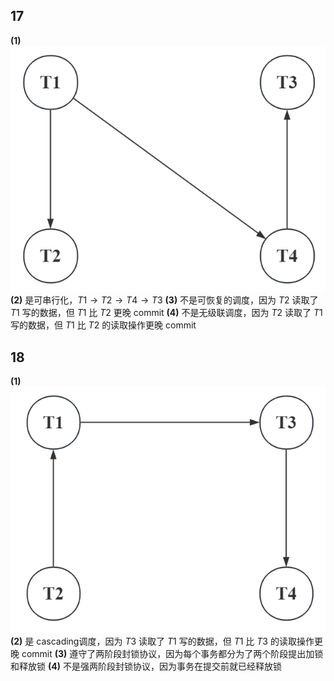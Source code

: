 ## 17
**(1)**
![L|250](Attachments/Pasted%20image%2020241216133719.png)
**(2)**
是可串行化，$T1\rightarrow T2\rightarrow T4\rightarrow T3$
**(3)**
不是可恢复的调度，因为 $T2$ 读取了 $T1$ 写的数据，但 $T1$ 比 $T2$ 更晚 commit
**(4)**
不是无级联调度，因为 $T2$ 读取了 $T1$ 写的数据，但 $T1$ 比 $T2$ 的读取操作更晚 commit

## 18
**(1)**
![L|250](Attachments/Pasted%20image%2020241218095609.png)
**(2)**
是 cascading调度，因为 $T3$ 读取了 $T1$ 写的数据，但 $T1$ 比 $T3$ 的读取操作更晚 commit
**(3)**
遵守了两阶段封锁协议，因为每个事务都分为了两个阶段提出加锁和释放锁
**(4)**
不是强两阶段封锁协议，因为事务在提交前就已经释放锁








